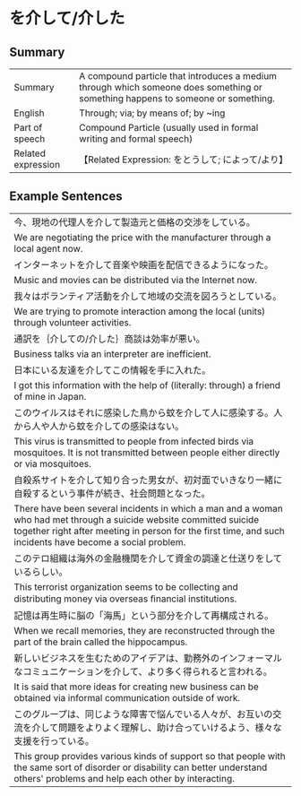 # を介して/介した

## Summary

<table><tr>   <td>Summary</td>   <td>A compound particle that introduces a medium through which someone does something or something happens to someone or something.</td></tr><tr>   <td>English</td>   <td>Through; via; by means of; by ~ing</td></tr><tr>   <td>Part of speech</td>   <td>Compound Particle (usually used in formal writing and formal speech)</td></tr><tr>   <td>Related expression</td>   <td>【Related Expression: をとうして; によって/より】</td></tr></table>

## Example Sentences

<table><tr><td>今、現地の代理人を介して製造元と価格の交渉をしている。</td></tr><tr><td>We are negotiating the price with the manufacturer through a local agent now.</td></tr><tr><td>インターネットを介して音楽や映画を配信できるようになった。</td></tr><tr><td>Music and movies can be distributed via the Internet now.</td></tr><tr><td>我々はボランティア活動を介して地域の交流を図ろうとしている。</td></tr><tr><td>We are trying to promote interaction among the local (units) through volunteer activities.</td></tr><tr><td>通訳を｛介しての/介した｝商談は効率が悪い。</td></tr><tr><td>Business talks via an interpreter are inefficient.</td></tr><tr><td>日本にいる友達を介してこの情報を手に入れた。</td></tr><tr><td>I got this information with the help of (literally: through) a friend of mine in Japan.</td></tr><tr><td>このウイルスはそれに感染した鳥から蚊を介して人に感染する。人から人や人から蚊を介しての感染はない。</td></tr><tr><td>This virus is transmitted to people from infected birds via mosquitoes. It is not transmitted between people either directly or via mosquitoes.</td></tr><tr><td>自殺系サイトを介して知り合った男女が、初対面でいきなり一緒に自殺するという事件が続き、社会問題となった。</td></tr><tr><td>There have been several incidents in which a man and a woman who had met through a suicide website committed suicide together right after meeting in person for the first time, and such incidents have become a social problem.</td></tr><tr><td>このテロ組織は海外の金融機関を介して資金の調達と仕送りをしているらしい。</td></tr><tr><td>This terrorist organization seems to be collecting and distributing money via overseas ﬁnancial institutions.</td></tr><tr><td>記憶は再生時に脳の「海馬」という部分を介して再構成される。</td></tr><tr><td>When we recall memories, they are reconstructed through the part of the brain called the hippocampus.</td></tr><tr><td>新しいビジネスを生むためのアイデアは、勤務外のインフォーマルなコミュニケーションを介して、より多く得られると言われる。</td></tr><tr><td>It is said that more ideas for creating new business can be obtained via informal communication outside of work.</td></tr><tr><td>このグループは、同じような障害で悩んでいる人々が、お互いの交流を介して問題をよりよく理解し、助け合っていけるよう、様々な支援を行っている。</td></tr><tr><td>This group provides various kinds of support so that people with the same sort of disorder or disability can better understand others' problems and help each other by interacting.</td></tr></table>

